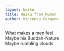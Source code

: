 ```yaml
---
layout: haiku
title: Haiku from Mumon
author: Vincenzo Gargano
---
```


What makes a men feel<br>
Maybe his Buddah-Nature<br>
Maybe rumbling clouds<br>




